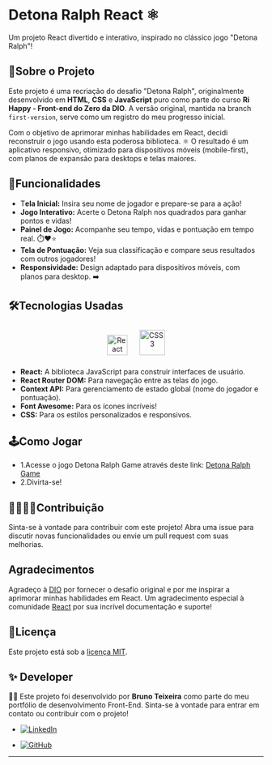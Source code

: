<h1><strong>Detona Ralph React ⚛️</strong></h1>

Um projeto React divertido e interativo, inspirado no clássico jogo "Detona Ralph"!

## 📍Sobre o Projeto

Este projeto é uma recriação do desafio "Detona Ralph", originalmente desenvolvido em **HTML**, **CSS** e **JavaScript** puro como parte do curso **Ri Happy - Front-end do Zero da DIO**.  A versão original, mantida na branch ``first-version``, serve como um registro do meu progresso inicial.

Com o objetivo de aprimorar minhas habilidades em React, decidi reconstruir o jogo usando esta poderosa biblioteca. ⚛️ O resultado é um aplicativo responsivo, otimizado para dispositivos móveis (mobile-first), com planos de expansão para desktops e telas maiores. ️

## 🧩Funcionalidades ️
* T**ela Inicial:** Insira seu nome de jogador e prepare-se para a ação!
* **Jogo Interativo:** Acerte o Detona Ralph nos quadrados para ganhar pontos e vidas!
* **Painel de Jogo:** Acompanhe seu tempo, vidas e pontuação em tempo real. ⏱️❤️⭐
* **Tela de Pontuação:** Veja sua classificação e compare seus resultados com outros jogadores!
* **Responsividade:** Design adaptado para dispositivos móveis, com planos para desktop. ➡️️

## 🛠️Tecnologias Usadas
<div align='center'>
<a href="https://reactjs.org/" target="_blank"><img style="margin: 10px" src="https://profilinator.rishav.dev/skills-assets/react-original-wordmark.svg" alt="React" height="40" /></a> 
<a href="https://www.w3schools.com/css/" target="_blank"><img style="margin: 10px" src="https://profilinator.rishav.dev/skills-assets/css3-original-wordmark.svg" alt="CSS3" height="50" /></a>
</div>

* **React:** A biblioteca JavaScript para construir interfaces de usuário.
* **React Router DOM:** Para navegação entre as telas do jogo. ️
* **Context API:** Para gerenciamento de estado global (nome do jogador e pontuação).
* **Font Awesome:** Para os ícones incríveis!
* **CSS:** Para os estilos personalizados e responsivos.

## 🕹️Como Jogar ️
* 1.Acesse o jogo Detona Ralph Game através deste link: [Detona Ralph Game](https://detona-ralph-game-gamma.vercel.app/)
* 2.Divirta-se!

## 🫱🏻‍🫲🏻Contribuição
Sinta-se à vontade para contribuir com este projeto! Abra uma issue para discutir novas funcionalidades ou envie um pull request com suas melhorias.

## Agradecimentos
Agradeço à <a href="https://web.dio.me/">DIO</a> por fornecer o desafio original e por me inspirar a aprimorar minhas habilidades em React. Um agradecimento especial à comunidade <a href="https://pt-br.legacy.reactjs.org/">React</a> por sua incrível documentação e suporte!

## 📜Licença
Este projeto está sob a [licença MIT](./License).

## ✨ Developer
👨‍💻 Este projeto foi desenvolvido por <strong>Bruno Teixeira</strong> como parte do meu portfólio de desenvolvimento Front-End. Sinta-se à vontade para entrar em contato ou contribuir com o projeto!

- [![LinkedIn](https://custom-icon-badges.demolab.com/badge/LinkedIn-0A66C2?logo=linkedin-white&logoColor=fff)](https://www.linkedin.com/in/brunotxrs/)

- [![GitHub](https://img.shields.io/badge/GitHub-%23121011.svg?logo=github&logoColor=white)](https://github.com/brunotxrs)

-----------------------------------